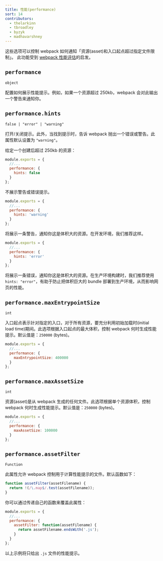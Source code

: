 ```yaml
---
title: 性能(performance)
sort: 14
contributors:
  - thelarkinn
  - tbroadley
  - byzyk
  - madhavarshney
---
```


这些选项可以控制 webpack 如何通知「资源(asset)和入口起点超过指定文件限制」。
此功能受到 [webpack 性能评估](https://github.com/webpack/webpack/issues/3216)的启发。

## `performance`

`object`

配置如何展示性能提示。例如，如果一个资源超过 250kb，webpack 会对此输出一个警告来通知你。


## `performance.hints`

`false | "error" | "warning"`

打开/关闭提示。此外，当找到提示时，告诉 webpack 抛出一个错误或警告。此属性默认设置为 `"warning"`。

给定一个创建后超过 250kb 的资源：

```js
module.exports = {
  //...
  performance: {
    hints: false
  }
};
```

不展示警告或错误提示。

```js
module.exports = {
  //...
  performance: {
    hints: 'warning'
  }
};
```

将展示一条警告，通知你这是体积大的资源。在开发环境，我们推荐这样。

```js
module.exports = {
  //...
  performance: {
    hints: 'error'
  }
};
```

将展示一条错误，通知你这是体积大的资源。在生产环境构建时，我们推荐使用 `hints: "error"`，有助于防止把体积巨大的 bundle 部署到生产环境，从而影响网页的性能。

## `performance.maxEntrypointSize`

`int`

入口起点表示针对指定的入口，对于所有资源，要充分利用初始加载时(initial load time)期间。此选项根据入口起点的最大体积，控制 webpack 何时生成性能提示。默认值是：`250000` (bytes)。

```js
module.exports = {
  //...
  performance: {
    maxEntrypointSize: 400000
  }
};
```

## `performance.maxAssetSize`

`int`

资源(asset)是从 webpack 生成的任何文件。此选项根据单个资源体积，控制 webpack 何时生成性能提示。默认值是：`250000` (bytes)。


```js
module.exports = {
  //...
  performance: {
    maxAssetSize: 100000
  }
};
```

## `performance.assetFilter`

`Function`

此属性允许 webpack 控制用于计算性能提示的文件。默认函数如下：

```js
function assetFilter(assetFilename) {
  return !(/\.map$/.test(assetFilename));
}
```

你可以通过传递自己的函数来覆盖此属性：

```js
module.exports = {
  //...
  performance: {
    assetFilter: function(assetFilename) {
      return assetFilename.endsWith('.js');
    }
  }
};
```

以上示例将只给出 `.js` 文件的性能提示。
